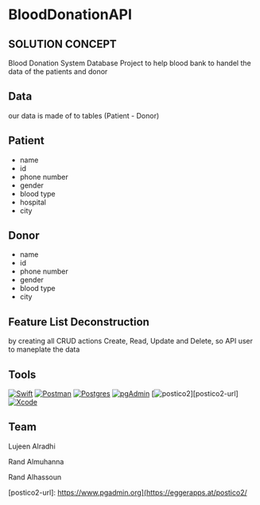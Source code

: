 # BloodDonationAPI

  

## SOLUTION CONCEPT
Blood Donation System Database Project to help blood bank to handel the data of the patients and donor

## Data 
our data is made of to tables (Patient - Donor)

## Patient 
- name
- id
- phone number
- gender
- blood type
- hospital
- city


## Donor 
- name
- id
- phone number
- gender
- blood type
- city


## Feature List Deconstruction
by creating all CRUD actions Create, Read, Update and Delete, so API user to maneplate the data 


## Tools
[![Swift][SwiftUI-img]][SwiftUI-url]   [![Postman][Postman-img]][Postman-url]  [![Postgres][Postgres-img]][Postgres-url]  [![pgAdmin][pgAdmin-img]][pgAdmin-url]  [![postico2][postico2-img]][postico2-url]   [![Xcode][xcode-img]][xcode-url]





## Team

Lujeen Alradhi

Rand Almuhanna

Rand Alhassoun

<!-- MARKDOWN LINKS & IMAGES -->

<!-- https://www.markdownguide.org/basic-syntax/#reference-style-links -->

[SwiftUI-img]: https://img.shields.io/badge/-SwiftUI-blue
[SwiftUI-url]: https://developer.apple.com/xcode/swiftui/

[Postman-img]: https://img.shields.io/badge/-Postman-yellow
[Postman-url]: https://www.postman.com

[Postgres-img]: https://img.shields.io/badge/-Postgres-blue
[Postgres-url]: https://www.postgresql.org

[pgAdmin-img]: https://img.shields.io/badge/-pgadmin-yellow
[pgAdmin-url]: https://www.pgadmin.org


[postico2-img]: https://img.shields.io/badge/-pgadmin-blue
[postico2-url]: https://www.pgadmin.org](https://eggerapps.at/postico2/


[xcode-img]: https://img.shields.io/badge/-pgadmin-yellow
[xcode-url]: https://developer.apple.com/support/xcode/









